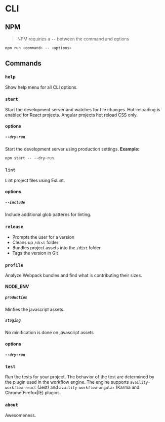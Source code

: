# CLI

## NPM
> NPM requiries a `--` between the command and options
```bash
npm run <command> -- <options>
```

## Commands

### `help`
Show help menu for all CLI options.

### `start`
Start the development server and watches for file changes.  Hot-reloading is enabled for React projects.  Angular projects hot reload CSS only.

#### options

##### `--dry-run`
Start the development server using production settings. **Example:**

`npm start -- --dry-run`

### `lint`
Lint project files using EsLint.

#### options

##### `--include`
Include additional glob patterns for linting.

### `release`
- Prompts the user for a version
- Cleans up `/dist` folder
- Bundles project assets into the `/dist` folder
- Tags the version in Git

### `profile`
Analyze Webpack bundles and find what is contributing their sizes.

#### NODE_ENV

##### `production`
Minfies the javascript assets.

##### `staging`
No minification is done on javascript assets

#### options

##### `--dry-run`

### `test`
Run the tests for your project.  The behavior of the test are determined by the plugin used in the workflow engine.  The engine supports `availity-workflow-react` (Jest) and `availity-workflow-angular` (Karma and Chrome|Firefox|IE) plugins.

### `about`
Awesomeness.





